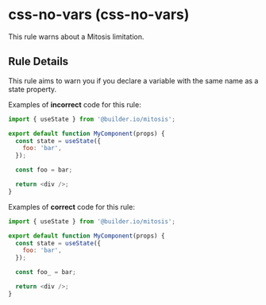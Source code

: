 # css-no-vars (css-no-vars)

This rule warns about a Mitosis limitation.

## Rule Details

This rule aims to warn you if you declare a variable with the same name as a state property.

Examples of **incorrect** code for this rule:

```js
import { useState } from '@builder.io/mitosis';

export default function MyComponent(props) {
  const state = useState({
    foo: 'bar',
  });

  const foo = bar;

  return <div />;
}
```

Examples of **correct** code for this rule:

```js
import { useState } from '@builder.io/mitosis';

export default function MyComponent(props) {
  const state = useState({
    foo: 'bar',
  });

  const foo_ = bar;

  return <div />;
}
```
